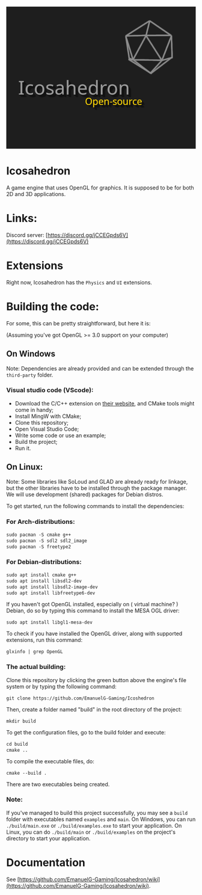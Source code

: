 ![Icosahedron cover art](resources/icosahedron-cover-art.png)

# Icosahedron
A game engine that uses OpenGL for graphics. It is supposed to be for both 2D and 3D applications.

# Links:
Discord server: [https://discord.gg/jCCEGpds6V](https://discord.gg/jCCEGpds6V)

# Extensions
Right now, Icosahedron has the `Physics` and `UI` extensions.

# Building the code:
For some, this can be pretty straightforward, but here it is:

(Assuming you've got OpenGL >= 3.0 support on your computer)

## On Windows

Note: Dependencies are already provided and can be extended through the `third-party` folder.

### Visual studio code (VScode):

- Download the C/C++ extension on [their website](https://marketplace.visualstudio.com/items?itemName=ms-vscode.cpptools), and CMake  tools might come in handy;
- Install MingW with CMake;
- Clone this repository;
- Open Visual Studio Code;
- Write some code or use an example;
- Build the project;
- Run it.

## On Linux:
Note: Some libraries like SoLoud and GLAD are already ready for linkage, but the other libraries have to be installed through the package manager. We will use development (shared) packages for Debian distros.

To get started, run the following commands to install the dependencies:

### For Arch-distributions:
```
sudo pacman -S cmake g++
sudo pacman -S sdl2 sdl2_image
sudo pacman -S freetype2
```

### For Debian-distributions:
```
sudo apt install cmake g++
sudo apt install libsdl2-dev
sudo apt install libsdl2-image-dev
sudo apt install libfreetype6-dev
```

If you haven't got OpenGL installed, especially on ( virtual machine? ) Debian, do so by typing this command to install the MESA OGL driver:

```
sudo apt install libgl1-mesa-dev
```

To check if you have installed the OpenGL driver, along with supported extensions, run this command:

```
glxinfo | grep OpenGL
```


### The actual building:
Clone this repository by clicking the green button above the engine's file system or by typing the following command:
```
git clone https://github.com/EmanuelG-Gaming/Icoshedron
```

Then, create a folder named "build" in the root directory of the project:
```
mkdir build
```

To get the configuration files, go to the build folder and execute:
```
cd build
cmake ..
```

To compile the executable files, do:
```
cmake --build .
```

There are two executables being created.




### Note:

If you've managed to build this project successfully, you may see a `build` folder with executables named `examples` and `main`.
On Windows, you can run `./build/main.exe` or `./build/examples.exe` to start your application.
On Linux, you can do `./build/main` or `./build/examples` on the project's directory to start your application.

# Documentation
See [https://github.com/EmanuelG-Gaming/Icosahedron/wiki](https://github.com/EmanuelG-Gaming/Icosahedron/wiki).
